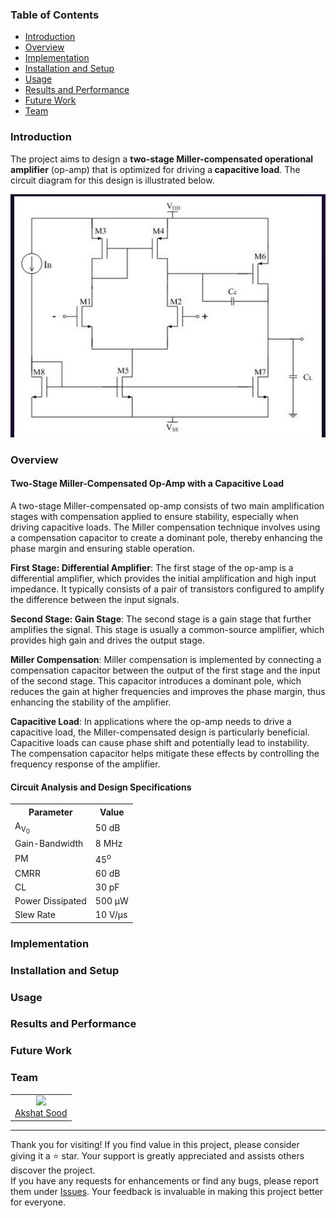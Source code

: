 <h3>Table of Contents</h3>
<ul>
    <li><a href="#introduction">Introduction</a></li>
    <li><a href="#overview">Overview</a></li>
    <li><a href="#implementation">Implementation</a></li>
    <li><a href="#installation-and-setup">Installation and Setup</a></li>
    <li><a href="#usage">Usage</a></li>
    <li><a href="#results-and-performance">Results and Performance</a></li>
    <li><a href="#future-work">Future Work</a></li>
    <li><a href="#team">Team</a></li>
</ul>

<h3 id="introduction">Introduction</h3>
<div>
    <p>
        The project aims to design a <b>two-stage Miller-compensated operational amplifier</b> (op-amp) that is optimized for driving a<b> capacitive load</b>. The circuit diagram for this design is illustrated below.
    </p>
    <p><img width="600" src="./assets/circuit-diagram.png"></p>
</div>

<h3 id="overview">Overview</h3>
<div>
    <h4>Two-Stage Miller-Compensated Op-Amp with a Capacitive Load</h4>
    <p>
        A two-stage Miller-compensated op-amp consists of two main amplification stages with compensation applied to ensure stability, especially when driving capacitive loads. The Miller compensation technique involves using a compensation capacitor to create a dominant pole, thereby enhancing the phase margin and ensuring stable operation.
    </p>
</div>
<div>
    <p>
        <b>First Stage: Differential Amplifier</b>: The first stage of the op-amp is a differential amplifier, which provides the initial amplification and high input impedance. It typically consists of a pair of transistors configured to amplify the difference between the input signals.
    </p>
</div>
<div>
    <p>
        <b>Second Stage: Gain Stage</b>: The second stage is a gain stage that further amplifies the signal. This stage is usually a common-source amplifier, which provides high gain and drives the output stage.
    </p>
</div>
<div>
    <p>
        <b>Miller Compensation</b>: Miller compensation is implemented by connecting a compensation capacitor between the output of the first stage and the input of the second stage. This capacitor introduces a dominant pole, which reduces the gain at higher frequencies and improves the phase margin, thus enhancing the stability of the amplifier.
    </p>
</div>
<div>
    <p>
        <b>Capacitive Load</b>: In applications where the op-amp needs to drive a capacitive load, the Miller-compensated design is particularly beneficial. Capacitive loads can cause phase shift and potentially lead to instability. The compensation capacitor helps mitigate these effects by controlling the frequency response of the amplifier.
    </p>
</div>
<div>
    <h4>Circuit Analysis and Design Specifications</h4>
    <table>
        <tr>
            <th>Parameter</th>
            <th>Value</th>
        </tr>
        <tr>
            <td>A<sub>V<sub>0</sub></sub></td>
            <td>50 dB</td>
        </tr>
        <tr>
            <td>Gain-Bandwidth</td>
            <td>8 MHz</td>
        </tr>
        <tr>
            <td>PM</td>
            <td>45<sup>o</sup></td>
        </tr>
        <tr>
            <td>CMRR</td>
            <td>60 dB</td>
        </tr>
        <tr>
            <td>CL</td>
            <td>30 pF</td>
        </tr>
        <tr>
            <td>Power Dissipated</td>
            <td>500 μW</td>
        </tr>
        <tr>
            <td>Slew Rate</td>
            <td>10 V/μs</td>
        </tr>
    </table>
</div>

<h3 id="implementation">Implementation</h3>


<h3 id="installation-and-setup">Installation and Setup</h3>


<h3 id="usage">Usage</h3>


<h3 id="results-and-performance">Results and Performance</h3>


<h3 id="future-work">Future Work</h3>


<h3 id="team">Team</h3>
<div>
    <table>
        <tr align="center">
            <td>
                <img width="100" src="https://avatars.githubusercontent.com/u/148894491?v=4"><br>
                <a href="https://github.com/asood-life">Akshat Sood</a>
            </td>
        </tr>
    </table>
</div>
<hr>
<div>
    Thank you for visiting! If you find value in this project, please consider giving it a ⭐ star. Your support is greatly appreciated and assists others discover the project.
    <br>
    If you have any requests for enhancements or find any bugs, please report them under <a href="https://github.com/asood-life/miller-compensated-op-amp/issues">Issues</a>. Your feedback is invaluable in making this project better for everyone.
</div>
